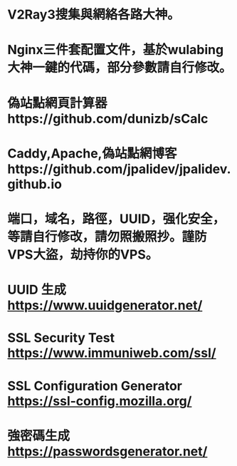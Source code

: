 # V2Ray3搜集與網絡各路大神。
# Nginx三件套配置文件，基於wulabing大神一鍵的代碼，部分參數請自行修改。
# 偽站點網頁計算器https://github.com/dunizb/sCalc

 # Caddy,Apache,偽站點網博客https://github.com/jpalidev/jpalidev.github.io
# 端口，域名，路徑，UUID，强化安全，等請自行修改，請勿照搬照抄。謹防VPS大盜，劫持你的VPS。
# UUID 生成 https://www.uuidgenerator.net/
# SSL Security Test https://www.immuniweb.com/ssl/
# SSL Configuration Generator https://ssl-config.mozilla.org/
# 強密碼生成 https://passwordsgenerator.net/
